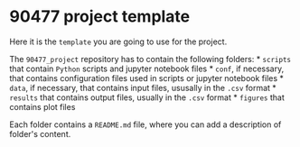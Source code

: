 # 90477 project template

Here it is the `template` you are going to use for the project.

The `90477_project` repository has to contain the following folders: \* `scripts` that contain `Python` scripts and jupyter notebook files \* `conf`, if necessary, that contains configuration files used in scripts or jupyter notebook files \* `data`, if necessary, that contains input files, ususally in the `.csv` format \* `results` that contains output files, usually in the `.csv` format \* `figures` that contains plot files

Each folder contains a `README.md` file, where you can add a description of folder's content.
